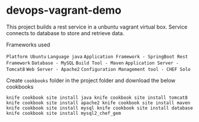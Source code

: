 # devops-vagrant-demo

This project builds a rest service in a unbuntu vagrant virtual box. Service connects to database to store and retrieve data.

Frameworks used

`Platform Ubuntu`
`Language java`
`Application Framework - SpringBoot Rest Framework`
`Database - MySQL`
`Build Tool - Maven`
`Application Server - Tomcat8`
`Web Server - Apache2`
`Configuration Management tool - CHEF Solo`


Create `cookbooks` folder in the project folder and download the below cookbooks

`knife cookbook site install java
knife cookbook site install tomcat8
knife cookbook site install apache2
knife cookbook site install maven
knife cookbook site install mysql
knife cookbook site install database
knife cookbook site install mysql2_chef_gem`

